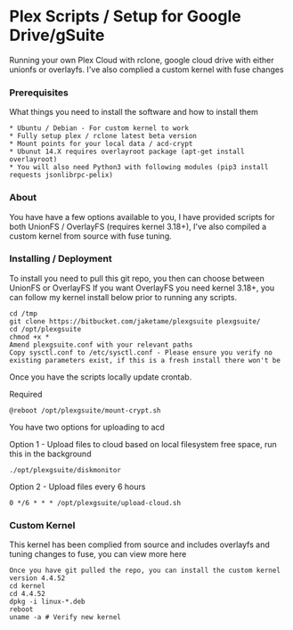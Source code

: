 # Plex Scripts / Setup for Google Drive/gSuite

Running your own Plex Cloud with rclone, google cloud drive with either unionfs or overlayfs. I've also complied a custom kernel with fuse changes


### Prerequisites

What things you need to install the software and how to install them

```
* Ubuntu / Debian - For custom kernel to work
* Fully setup plex / rclone latest beta version
* Mount points for your local data / acd-crypt 
* Ubunut 14.X requires overlayroot package (apt-get install overlayroot)
* You will also need Python3 with following modules (pip3 install requests jsonlibrpc-pelix)
```

### About

You have have a few options available to you, I have provided scripts for both UnionFS / OverlayFS (requires kernel 3.18+), 
I've also compiled a custom kernel from source with fuse tuning.

### Installing / Deployment

To install you need to pull this git repo, you then can choose between UnionFS or OverlayFS
If you want OverlayFS you need kernel 3.18+, you can follow my kernel install below prior to running any scripts.

```
cd /tmp
git clone https://bitbucket.com/jaketame/plexgsuite plexgsuite/
cd /opt/plexgsuite
chmod +x *
Amend plexgsuite.conf with your relevant paths
Copy sysctl.conf to /etc/sysctl.conf - Please ensure you verify no existing parameters exist, if this is a fresh install there won't be
```

Once you have the scripts locally update crontab.

Required

```
@reboot /opt/plexgsuite/mount-crypt.sh
```

You have two options for uploading to acd

Option 1 - Upload files to cloud based on local filesystem free space, run this in the background

```
./opt/plexgsuite/diskmonitor
```

Option 2 - Upload files every 6 hours

```
0 */6 * * * /opt/plexgsuite/upload-cloud.sh
```

### Custom Kernel

This kernel has been complied from source and includes overlayfs and tuning changes to fuse, you can view more here

```
Once you have git pulled the repo, you can install the custom kernel version 4.4.52
cd kernel
cd 4.4.52
dpkg -i linux-*.deb
reboot
uname -a # Verify new kernel
```
